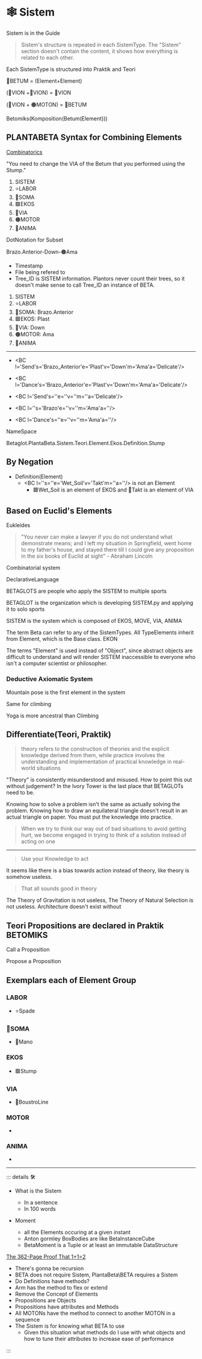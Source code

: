 # 🕸 Sistem

Sistem is in the Guide

> Sistem's structure is repeated in each SistemType. The "Sistem" section doesn't contain the content, it shows how everything is related to each other.

Each SistemType is structured into Praktik and Teori

🌈<beta>BETUM</beta> = (Element+Element)

(🔻<via>VION</via> +🔻<via>VION</via>) = 🔻<via>VION</via>

(🔻<via>VION</via> + 🟠<motor>MOTON</motor>) = 🌈<beta>BETUM</beta>

Betomiks(Komposition(Betum(Element)))

## PLANTABETA Syntax for Combining Elements

[Combinatorics](https://en.wikipedia.org/wiki/Combinatorics)

"You need to change the VIA of the Betum that you performed using the Stump."

1. SISTEM
2. ⭐<labor>LABOR</labor>
3. 🔷<soma>SOMA</soma>
4. 🟩<ekos>EKOS</ekos>
5. 🔻<via>VIA</via>
6. 🟠<motor>MOTOR</motor>
7. 💜<anima>ANIMA</anima>

DotNotation for Subset

Brazo.Anterior-Down-🟠<motor>Ama</motor>

- Timestamp
- File being refered to
- Tree_ID is SISTEM information. Plantors never count their trees, so it doesn't make sense to call Tree_ID an instance of BETA.

1. SISTEM
2. ⭐LABOR
3. 🔷SOMA: Brazo.Anterior
4. 🟩EKOS: Plast
5. 🔻VIA: Down
6. 🟠MOTOR: Ama
7. 💜ANIMA

---

- <BC l='Send's='Brazo_Anterior'e='Plast'v='Down'm='Ama'a='Delicate'/>

- <BC l='Dance's='Brazo_Anterior'e='Plast'v='Down'm='Ama'a='Delicate'/>

- <BC l='Send's=''e=''v=''m=''a='Delicate'/>

- <BC l=''s='Brazo'e=''v=''m='Ama'a=''/>

- <BC l='Dance's=''e=''v=''m='Ama'a=''/>

NameSpace

Betaglot.PlantaBeta.Sistem.Teori.Element.Ekos.Definition.Stump

## By Negation

- Definition(Element)
    - <BC l=''s=''e='Wet_Soil'v='Takt'm=''a=''/> is not an Element
        - 🟩<ekos>Wet_Soil</ekos> is an element of <ekos>EKOS</ekos> and 🔻<via>Takt</via> is an element of <via>VIA</via>

## Based on Euclid's Elements

Eukleídes

> "You never can make a lawyer if you do not understand what demonstrate means; and I left my situation in Springfield, went home to my father's house, and stayed there till I could give any proposition in the six books of Euclid at sight" - Abraham Lincoln

Combinatorial system

DeclarativeLanguage

BETAGLOTS are people who apply the SISTEM to multiple sports

BETAGLOT is the organization which is developing SISTEM.py and applying it to solo sports

SISTEM is the system which is composed of EKOS, MOVE, VIA, ANIMA

The term Beta can refer to any of the SistemTypes. All TypeElements inherit from Element, which is the Base class. EKON

The terms "Element" is used instead of "Object", since abstract objects are difficult to understand and will render SISTEM inaccessible to everyone who isn't a computer scientist or philosopher.

### Deductive Axiomatic System

Mountain pose is the first element in the system

Same for climbing

Yoga is more ancestral than Climbing

## Differentiate(Teori, Praktik)

> theory refers to the construction of theories and the explicit knowledge derived from them, while practice involves the understanding and implementation of practical knowledge in real-world situations

"Theory" is consistently misunderstood and misused. How to point this out without judgement? In the Ivory Tower is the last place that BETAGLOTs need to be.  

Knowing how to solve a problem isn't the same as actually solving the problem. Knowing how to draw an equilateral triangle doesn't result in an actual triangle on paper. You must put the knowledge into practice.

> When we try to think our way out of bad situations to avoid getting hurt, we become engaged in trying to think of a solution instead of acting on one
---
> Use your Knowledge to act

It seems like there is a bias towards action instead of theory, like theory is somehow useless.

> That all sounds good in theory

The Theory of Gravitation is not useless, The Theory of Natural Selection is not useless. Architecture doesn't exist without  

## Teori Propositions are declared in Praktik BETOMIKS

Call a Proposition

Propose a Proposition

## Exemplars each of Element Group

### <labor>LABOR</labor>

- ⭐<labor>Spade</labor>

### 🔷<soma>SOMA</soma>

- 🔷<soma>Mano</soma>

### <ekos>EKOS</ekos>

- 🟩<ekos>Stump</ekos>

### <via>VIA</via>

- 🔻<via>BoustroLine</via>

### <motor>MOTOR</motor>

-

### <anima>ANIMA</anima>

-

---

<!-- =================================================== -->
<!-- =================================================== -->
<!-- =================================================== -->
<!-- =================================================== -->
<!-- =================================================== -->
::: details 🛠

- What is the Sistem
    - In a sentence
    - In 100 words

- Moment
    - all the Elements occuring at a given instant
    - Anton gormley BoxBodies are like BetaInstanceCube
    - BetaMoment is a Tuple or at least an immutable DataStructure

[The 362-Page Proof That 1+1=2](https://www.youtube.com/watch?v=v9tXHIWeK2M&ab_channel=CamGee)

- There's gonna be recursion
- BETA does not require Sistem, PlantaBeta\BETA requires a Sistem
- Do Definitions have methods?
- Arm has the method to flex or extend
- Remove the Concept of Elements
- Propositions are Objects
- Propositions have attributes and Methods
- All MOTONs have the method to connect to another MOTON in a sequence
- The Sistem is for knowing what BETA to use
    - Given this situation what methods do I use with what objects and how to tune their attributes to increase ease of performance

:::
